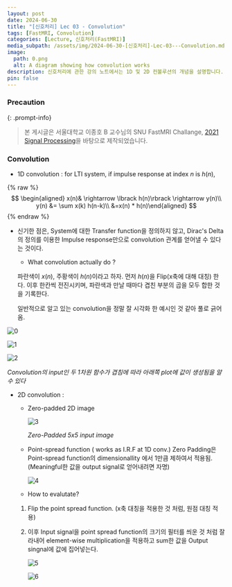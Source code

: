 ```yaml
---
layout: post
date: 2024-06-30
title: "[신호처리] Lec 03 - Convolution"
tags: [FastMRI, Convolution]
categories: [Lecture, 신호처리(FastMRI)]
media_subpath: /assets/img/2024-06-30-[신호처리]-Lec-03---Convolution.md
image:
  path: 0.png
  alt: A diagram showing how convolution works
description: 신호처리에 관한 강의 노트에서는 1D 및 2D 컨볼루션의 개념을 설명합니다. 1D 컨볼루션은 임펄스 응답을 이용해 시스템의 출력을 계산하며, 2D 컨볼루션은 제로 패딩된 이미지를 사용하여 포인트 스프레드 함수와의 곱셈을 통해 출력을 생성합니다. 각 과정에서 시각적 예시를 통해 이해를 돕고 있습니다.
pin: false
---
```



### Precaution


{: .prompt-info}


> 본 게시글은 서울대학교 이종호 B 교수님의 SNU FastMRI Challange, [2021 Signal Processing](https://www.youtube.com/playlist?list=PLZjIfJn3RN8si1ohhmSoWgH4VYLPwIW84)을 바탕으로 제작되었습니다.


### Convolution

- 1D convolution : for LTI system, if impulse response at index $n \ \text{is} \ h(n)$,

{% raw %}
$$
\begin{aligned} x(n)& \rightarrow \lbrack h(n)\rbrack \rightarrow y(n)\\ y(n) &= \sum x(k) h(n-k)\\ &=x(n) * h(n)\end{aligned}
$$
{% endraw %}


- 신기한 점은, System에 대한 Transfer function을 정의하지 않고, Dirac's Delta의 정의를 이용한 Impulse response만으로 convolution 관계를 얻어낼 수 있다는 것이다.
	- What convolution actually do ?
	
	파란색이 $x(n)$, 주황색이 $h(n)$이라고 하자. 먼저 $h(n)$을 Flip(x축에 대해 대칭) 한다. 이후 한칸씩 전진시키며, 파란색과 만날 때마다 겹친 부분의 곱을 모두 합한 것을 기록한다.
	
	일반적으로 알고 있는 convolution을 정말 잘 시각화 한 예시인 것 같아 풀로 긁어옴.

![0](/0.png)


![1](/1.png)


![2](/2.png)


_Convolution의 input인 두 1차원 함수가 겹침에 따라 아래쪽 plot에 값이 생성됨을 알 수 있다_

- 2D convolution :
	- Zero-padded 2D image

		![3](/3.png)


		_Zero-Padded 5x5 input image_

	- Point-spread function ( works as I.R.F at 1D conv.)
	Zero Padding은 Point-spread function의 dimensionallity 에서 1만큼 제하여서 적용됨. (Meaningful한 값을 output signal로 얻어내려면 자명)

		![4](/4.png)

	- How to evalutate?
	1. Flip the point spread function. (x축 대칭을 적용한 것 처럼, 원점 대칭 적용)
	2. 이후 Input signal을 point spread function의 크기의 필터를 씌운 것 처럼 잘라내어 element-wise multiplication을 적용하고 sum한 값을 Output singnal에 값에 집어넣는다.

		![5](/5.png)


		![6](/6.png)



<script>
  window.MathJax = {
    tex: {
      macros: {
        R: "\\mathbb{R}",
        N: "\\mathbb{N}",
        Z: "\\mathbb{Z}",
        Q: "\\mathbb{Q}",
        C: "\\mathbb{C}",
        proj: "\\operatorname{proj}",
        rank: "\\operatorname{rank}",
        im: "\\operatorname{im}",
        dom: "\\operatorname{dom}",
        codom: "\\operatorname{codom}",
        argmax: "\\operatorname*{arg\,max}",
        argmin: "\\operatorname*{arg\,min}",
        "\{": "\\lbrace",
        "\}": "\\rbrace",
        sub: "\\subset",
        sup: "\\supset",
        sube: "\\subseteq",
        supe: "\\supseteq"
      },
      tags: "ams",
      strict: false, 
      inlineMath: [["$", "$"], ["\\(", "\\)"]],
      displayMath: [["$$", "$$"], ["\\[", "\\]"]]
    },
    options: {
      skipHtmlTags: ["script", "noscript", "style", "textarea", "pre"]
    }
  };
</script>
<script async src="https://cdn.jsdelivr.net/npm/mathjax@3/es5/tex-mml-chtml.js"></script>
